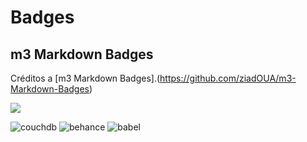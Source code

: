 # Badges

## m3 Markdown Badges
Créditos a [m3 Markdown Badges].(https://github.com/ziadOUA/m3-Markdown-Badges)

<img src="https://m3-markdown-badges.vercel.app/stars/4/3/mayannaoliveira/mayannaoliveira">

![couchdb](https://ziadoua.github.io/m3-Markdown-Badges/badges/CouchDB/couchdb3.svg)
![behance](https://ziadoua.github.io/m3-Markdown-Badges/badges/Behance/behance1.svg)
![babel](https://ziadoua.github.io/m3-Markdown-Badges/badges/Babel/babel3.svg)
